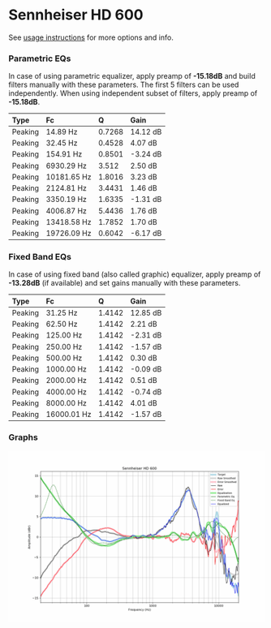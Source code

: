 # Sennheiser HD 600
See [usage instructions](https://github.com/jaakkopasanen/AutoEq#usage) for more options and info.

### Parametric EQs
In case of using parametric equalizer, apply preamp of **-15.18dB** and build filters manually
with these parameters. The first 5 filters can be used independently.
When using independent subset of filters, apply preamp of **-15.18dB**.

| Type    | Fc          |      Q | Gain     |
|:--------|:------------|:-------|:---------|
| Peaking | 14.89 Hz    | 0.7268 | 14.12 dB |
| Peaking | 32.45 Hz    | 0.4528 | 4.07 dB  |
| Peaking | 154.91 Hz   | 0.8501 | -3.24 dB |
| Peaking | 6930.29 Hz  | 3.512  | 2.50 dB  |
| Peaking | 10181.65 Hz | 1.8016 | 3.23 dB  |
| Peaking | 2124.81 Hz  | 3.4431 | 1.46 dB  |
| Peaking | 3350.19 Hz  | 1.6335 | -1.31 dB |
| Peaking | 4006.87 Hz  | 5.4436 | 1.76 dB  |
| Peaking | 13418.58 Hz | 1.7852 | 1.70 dB  |
| Peaking | 19726.09 Hz | 0.6042 | -6.17 dB |

### Fixed Band EQs
In case of using fixed band (also called graphic) equalizer, apply preamp of **-13.28dB**
(if available) and set gains manually with these parameters.

| Type    | Fc          |      Q | Gain     |
|:--------|:------------|:-------|:---------|
| Peaking | 31.25 Hz    | 1.4142 | 12.85 dB |
| Peaking | 62.50 Hz    | 1.4142 | 2.21 dB  |
| Peaking | 125.00 Hz   | 1.4142 | -2.31 dB |
| Peaking | 250.00 Hz   | 1.4142 | -1.57 dB |
| Peaking | 500.00 Hz   | 1.4142 | 0.30 dB  |
| Peaking | 1000.00 Hz  | 1.4142 | -0.09 dB |
| Peaking | 2000.00 Hz  | 1.4142 | 0.51 dB  |
| Peaking | 4000.00 Hz  | 1.4142 | -0.74 dB |
| Peaking | 8000.00 Hz  | 1.4142 | 4.01 dB  |
| Peaking | 16000.01 Hz | 1.4142 | -1.57 dB |

### Graphs
![](./Sennheiser%20HD%20600.png)